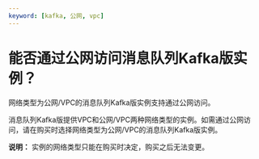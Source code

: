 ```yaml
---
keyword: [kafka, 公网, vpc]
---
```


# 能否通过公网访问消息队列Kafka版实例？

网络类型为公网/VPC的消息队列Kafka版实例支持通过公网访问。

消息队列Kafka版提供VPC和公网/VPC两种网络类型的实例。如需通过公网访问，请在购买时选择网络类型为公网/VPC的消息队列Kafka版实例。

**说明：** 实例的网络类型只能在购买时决定，购买之后无法变更。

